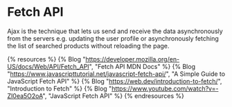 # Fetch API

Ajax is the technique that lets us send and receive the data asynchronously from the servers e.g. updating the user profile or asynchronously fetching the list of searched products without reloading the page.

{% resources %}
  {% Blog "https://developer.mozilla.org/en-US/docs/Web/API/Fetch_API", "Fetch API MDN Docs" %}
  {% Blog "https://www.javascripttutorial.net/javascript-fetch-api/", "A Simple Guide to JavaScript Fetch API" %}
  {% Blog "https://web.dev/introduction-to-fetch/", "Introduction to Fetch" %}
  {% Blog "https://www.youtube.com/watch?v=-ZI0ea5O2oA", "JavaScript Fetch API" %}
{% endresources %}
